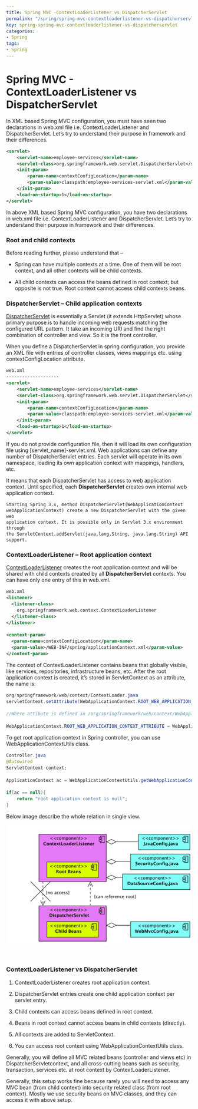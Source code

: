 ```yaml
---
title: Spring MVC -ContextLoaderListener vs DispatcherServlet
permalink: "/spring/spring-mvc-contextloaderlistener-vs-dispatcherservlet"
key: spring-spring-mvc-contextloaderlistener-vs-dispatcherservlet
categories:
- Spring
tags:
- Spring
---
```


Spring MVC - ContextLoaderListener vs DispatcherServlet
=========================================================
In XML based Spring MVC configuration, you must have seen two declarations
in web.xml file i.e. ContextLoaderListener and DispatcherServlet. Let’s try to
understand their purpose in framework and their differences.

```xml
<servlet>
    <servlet-name>employee-services</servlet-name>
    <servlet-class>org.springframework.web.servlet.DispatcherServlet</servlet-class>
    <init-param>
        <param-name>contextConfigLocation</param-name>
        <param-value>classpath:employee-services-servlet.xml</param-value>
    </init-param>
    <load-on-startup>1</load-on-startup>
</servlet>
```
In above XML based Spring MVC configuration, you have two declarations in web.xml file i.e. ContextLoaderListener and DispatcherServlet. Let’s try to understand their purpose in framework and their differences.


### Root and child contexts

Before reading further, please understand that –

-   Spring can have multiple contexts at a time. One of them will be root
    context, and all other contexts will be child contexts.

-   All child contexts can access the beans defined in root context; but
    opposite is not true. Root context cannot access child contexts beans.



### DispatcherServlet – Child application contexts

[DispatcherServlet](https://docs.spring.io/spring-framework/docs/current/javadoc-api/org/springframework/web/servlet/DispatcherServlet.html) is
essentially a Servlet (it extends HttpServlet) whose primary purpose is to
handle incoming web requests matching the configured URL pattern. It take an
incoming URI and find the right combination of controller and view. So it is the
front controller.

When you define a DispatcherServlet in spring configuration, you provide an XML
file with entries of controller classes, views mappings etc.
using contextConfigLocation attribute.

```xml
web.xml
--------------------
<servlet>
    <servlet-name>employee-services</servlet-name>
    <servlet-class>org.springframework.web.servlet.DispatcherServlet</servlet-class>
    <init-param>
        <param-name>contextConfigLocation</param-name>
        <param-value>classpath:employee-services-servlet.xml</param-value>
    </init-param>
    <load-on-startup>1</load-on-startup>
</servlet>
```

If you do not provide configuration file, then it will load its own
configuration file using [servlet_name]-servlet.xml. Web applications can define
any number of DispatcherServlet entries. Each servlet will operate in its own
namespace, loading its own application context with mappings, handlers, etc.

It means that each DispatcherServlet has access to web application
context. Until specified, each **DispatcherServlet** creates own internal web
application context.

```dos
Starting Spring 3.x, method DispatcherServlet(WebApplicationContext
webApplicationContext) create a new DispatcherServlet with the given web
application context. It is possible only in Servlet 3.x environment through
the ServletContext.addServlet(java.lang.String, java.lang.String) API support.
```


### ContextLoaderListener – Root application context

[ContextLoaderListener](https://docs.spring.io/spring-framework/docs/current/javadoc-api/org/springframework/web/context/ContextLoaderListener.html) creates
the root application context and will be shared with child contexts created by
all **DispatcherServlet** contexts. You can have only one entry of this
in web.xml.
```xml
web.xml
<listener>
  <listener-class>
    org.springframework.web.context.ContextLoaderListener
  </listener-class>
</listener>
  
<context-param>
  <param-name>contextConfigLocation</param-name>
  <param-value>/WEB-INF/spring/applicationContext.xml</param-value>
</context-param>
```

The context of ContextLoaderListener contains beans that globally visible, like
services, repositories, infrastructure beans, etc. After the root application
context is created, it’s stored in ServletContext as an attribute, the name is:
```java
org/springframework/web/context/ContextLoader.java
servletContext.setAttribute(WebApplicationContext.ROOT_WEB_APPLICATION_CONTEXT_ATTRIBUTE,this.context);
 
//Where attibute is defined in /org/springframework/web/context/WebApplicationContext.java as
 
WebApplicationContext.ROOT_WEB_APPLICATION_CONTEXT_ATTRIBUTE = WebApplicationContext.class.getName() + ".ROOT";
```


To get root application context in Spring controller, you can
use WebApplicationContextUtils class.
```java
Controller.java
@Autowired
ServletContext context;
 
ApplicationContext ac = WebApplicationContextUtils.getWebApplicationContext(context);
 
if(ac == null){
    return "root application context is null";
}
```

Below image describe the whole relation in single view.

![ContextLoaderListener vs DispatcherServlet](media/3b8f812a06892c5140f2d6984b653f5d.png)

<br>


### **ContextLoaderListener vs DispatcherServlet**

1.  ContextLoaderListener creates root application context.

2.  DispatcherServlet entries create one child application context per servlet
    entry.

3.  Child contexts can access beans defined in root context.

4.  Beans in root context cannot access beans in child contexts (directly).

5.  All contexts are added to ServletContext.

6.  You can access root context using WebApplicationContextUtils class.

Generally, you will define all MVC related beans (controller and views etc)
in DispatcherServletcontext, and all cross-cutting beans such as security,
transaction, services etc. at root context by ContextLoaderListener.

Generally, this setup works fine because rarely you will need to access any MVC
bean (from child context) into security related class (from root context).
Mostly we use security beans on MVC classes, and they can access it with above
setup.
